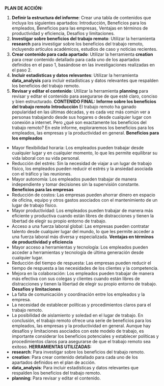 **PLAN DE ACCIÓN:**
1. **Definir la estructura del informe**: Crear una tabla de contenidos que incluya los siguientes apartados: Introducción, Beneficios para los empleados, Beneficios para las empresas, Ventajas en términos de productividad y eficiencia, Desafíos y limitaciones.
2. **Investigar sobre beneficios del trabajo remoto**: Utilizar la herramienta **research** para investigar sobre los beneficios del trabajo remoto, incluyendo artículos académicos, estudios de caso y noticias recientes.
3. **Crear contenido para cada apartado**: Utilizar la herramienta **creation** para crear contenido detallado para cada uno de los apartados definidos en el paso 1, basándose en las investigaciones realizadas en el paso 2.
4. **Incluir estadísticas y datos relevantes**: Utilizar la herramienta **data_analysis** para incluir estadísticas y datos relevantes que respalden los beneficios del trabajo remoto.
5. **Revisar y editar el contenido**: Utilizar la herramienta **planning** para revisar y editar el contenido para asegurarse de que esté claro, conciso y bien estructurado.
**CONTENIDO FINAL:**
**Informe sobre los beneficios del trabajo remoto**
**Introducción**
El trabajo remoto ha ganado popularidad en las últimas décadas, y es cada vez más común ver a personas trabajando desde sus hogares o desde cualquier lugar con conexión a internet. Pero ¿qué son exactamente los beneficios del trabajo remoto? En este informe, exploraremos los beneficios para los empleados, las empresas y la productividad en general.
**Beneficios para los empleados**
* Mayor flexibilidad horaria: Los empleados pueden trabajar desde cualquier lugar y en cualquier momento, lo que les permite equilibrar su vida laboral con su vida personal.
* Reducción del estrés: Sin la necesidad de viajar a un lugar de trabajo físico, los empleados pueden reducir el estrés y la ansiedad asociada con el tráfico y las reuniones.
* Mayor autonomía: Los empleados pueden trabajar de manera independiente y tomar decisiones sin la supervisión constante.
**Beneficios para las empresas**
* Reducción de costos: Las empresas pueden ahorrar dinero en espacio de oficina, equipo y otros gastos asociados con el mantenimiento de un lugar de trabajo físico.
* Mayor productividad: Los empleados pueden trabajar de manera más eficiente y productiva cuando están libres de distracciones y tienen la libertad de elegir su propio entorno de trabajo.
* Acceso a una fuerza laboral global: Las empresas pueden contratar talento desde cualquier lugar del mundo, lo que les permite acceder a una fuerza laboral más diversa y especializada.
**Ventajas en términos de productividad y eficiencia**
* Mayor acceso a herramientas y tecnología: Los empleados pueden acceder a herramientas y tecnología de última generación desde cualquier lugar.
* Reducción del tiempo de respuesta: Las empresas pueden reducir el tiempo de respuesta a las necesidades de los clientes y la competencia.
* Mejora en la colaboración: Los empleados pueden trabajar de manera más efectiva con sus colegas y clientes cuando están libres de distracciones y tienen la libertad de elegir su propio entorno de trabajo.
**Desafíos y limitaciones**
* La falta de comunicación y coordinación entre los empleados y la empresa.
* La necesidad de establecer políticas y procedimientos claros para el trabajo remoto.
* La posibilidad de aislamiento y soledad en el lugar de trabajo.
En conclusión, el trabajo remoto ofrece una serie de beneficios para los empleados, las empresas y la productividad en general. Aunque hay desafíos y limitaciones asociados con este modelo de trabajo, es importante considerar los beneficios potenciales y establecer políticas y procedimientos claros para asegurarse de que el trabajo remoto sea exitoso.
**HERRAMIENTAS UTILIZADAS:**
* **research**: Para investigar sobre los beneficios del trabajo remoto.
* **creation**: Para crear contenido detallado para cada uno de los apartados definidos en el plan de acción.
* **data_analysis**: Para incluir estadísticas y datos relevantes que respalden los beneficios del trabajo remoto.
* **planning**: Para revisar y editar el contenido.